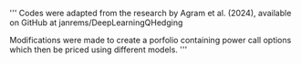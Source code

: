 '''
Codes were adapted from the research by Agram et al. (2024), available on GitHub at janrems/DeepLearningQHedging

Modifications were made to create a porfolio containing power call options which then be priced using different models.
'''
